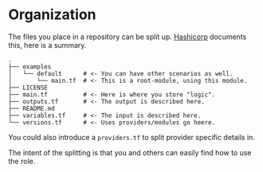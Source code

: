 # Organization

The files you place in a repository can be split up. [Hashicorp](https://www.terraform.io/docs/language/modules/develop/structure.html) documents this, here is a summary.

```tree
.
├── examples
│   └── default      # <- You can have other scenarios as well.
│       └── main.tf  # <- This is a root-module, using this module.
├── LICENSE
├── main.tf          # <- Here is where you store "logic".
├── outputs.tf       # <- The output is described here.
├── README.md
├── variables.tf     # <- The input is described here.
└── versions.tf      # <- Uses providers/modules go heere.
```

You could also introduce a `providers.tf` to split provider specific details in.

The intent of the splitting is that you and others can easily find how to use the role.
